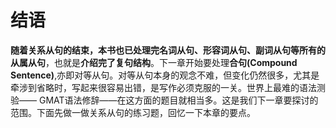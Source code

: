 # 结语

<b>随着关系从句的结束，本书也已处理完名词从句、形容词从句、副词从句等所有的从属从句</b>，也就是**介绍完了复句结构**。下一章开始要处理**合句(Compound Sentence)**,亦即对等从句。对等从句本身的观念不难，但变化仍然很多，尤其是牵涉到省略时，写起来很容易出错，是写作必须克服的一关。世界上最难的语法测验—— GMAT语法修辞——在这方面的题目就相当多。这是我们下一章要探讨的范围。下面先做一做关系从句的练习题，回忆一下本章的要点。